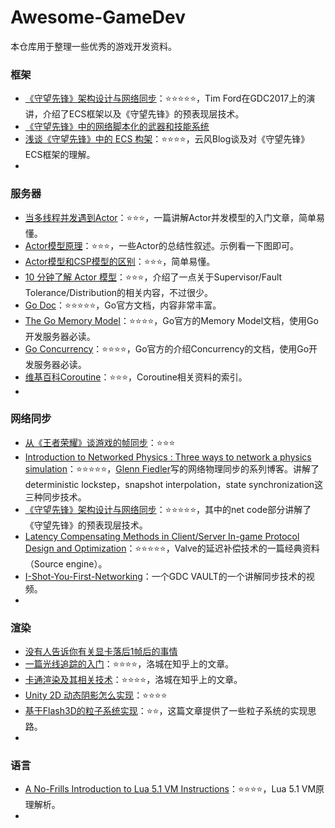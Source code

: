 # Awesome-GameDev
本仓库用于整理一些优秀的游戏开发资料。



### 框架

- [《守望先锋》架构设计与网络同步](https://mp.weixin.qq.com/s?__biz=MzA4MDc5OTg5MA==&mid=2650592121&idx=2&sn=3ad22849eedca5f7a4ad6d97e4ef9d1f&chksm=8796c284b0e14b9265b4c86ed6726d7bd6cfa4f9fd11f88d1bb11ca00fe6b38ae31fb6564651&scene=21#wechat_redirect)：⭐⭐⭐⭐⭐，Tim Ford在GDC2017上的演讲，介绍了ECS框架以及《守望先锋》的预表现层技术。
- [《守望先锋》中的网络脚本化的武器和技能系统](http://gad.qq.com/article/detail/28219)
- [浅谈《守望先锋》中的 ECS 构架](https://blog.codingnow.com/2017/06/overwatch_ecs.html)：⭐⭐⭐⭐，云风Blog谈及对《守望先锋》ECS框架的理解。
- 



### 服务器

- [当多线程并发遇到Actor](https://mp.weixin.qq.com/s/mzZatZ10Rh19IEgQvbhGUg)：⭐⭐⭐，一篇讲解Actor并发模型的入门文章，简单易懂。
- [Actor模型原理](https://www.cnblogs.com/MOBIN/p/7236893.html)：⭐⭐⭐，一些Actor的总结性叙述。示例看一下图即可。
- [Actor模型和CSP模型的区别](https://www.jdon.com/concurrent/actor-csp.html)：⭐⭐⭐，简单易懂。
- [10 分钟了解 Actor 模型](https://www.jianshu.com/p/449850aa8e82)：⭐⭐⭐，介绍了一点关于Supervisor/Fault Tolerance/Distribution的相关内容，不过很少。
- [Go Doc](https://golang.org/doc/)：⭐⭐⭐⭐⭐，Go官方文档，内容非常丰富。
- [The Go Memory Model](https://golang.org/ref/mem)：⭐⭐⭐⭐，Go官方的Memory Model文档，使用Go开发服务器必读。
- [Go Concurrency](https://golang.org/doc/effective_go.html#concurrency)：⭐⭐⭐⭐，Go官方的介绍Concurrency的文档，使用Go开发服务器必读。
- [维基百科Coroutine](https://en.wikipedia.org/wiki/Coroutine)：⭐⭐⭐，Coroutine相关资料的索引。
- 



### 网络同步

- [从《王者荣耀》谈游戏的帧同步](https://mp.weixin.qq.com/s?__biz=MzA4MDc5OTg5MA==&mid=2650595000&idx=1&sn=a5dcf715bbb05974b83c0a46c83931cd&chksm=8796cf45b0e1465308c925b6e6bc20ae9eea51b055b83eeea1b5eaf768eba3745f5cfe7695a0&mpshare=1&scene=24&srcid=0908BufMWDPsTYCHRwb8Zz9O#rd)：⭐⭐⭐
- [Introduction to Networked Physics : Three ways to network a physics simulation](https://gafferongames.com/post/introduction_to_networked_physics/)：⭐⭐⭐⭐⭐，[Glenn Fiedler](https://gafferongames.com/about)写的网络物理同步的系列博客。讲解了deterministic lockstep，snapshot interpolation，state synchronization这三种同步技术。
- [《守望先锋》架构设计与网络同步](https://mp.weixin.qq.com/s?__biz=MzA4MDc5OTg5MA==&mid=2650592121&idx=2&sn=3ad22849eedca5f7a4ad6d97e4ef9d1f&chksm=8796c284b0e14b9265b4c86ed6726d7bd6cfa4f9fd11f88d1bb11ca00fe6b38ae31fb6564651&scene=21#wechat_redirect)：⭐⭐⭐⭐⭐，其中的net code部分讲解了《守望先锋》的预表现层技术。
- [Latency Compensating Methods in Client/Server In-game Protocol Design and Optimization](https://developer.valvesoftware.com/wiki/Latency_Compensating_Methods_in_Client/Server_In-game_Protocol_Design_and_Optimization)：⭐⭐⭐⭐⭐，Valve的延迟补偿技术的一篇经典资料（Source engine）。
- [I-Shot-You-First-Networking](https://www.gdcvault.com/play/1014345/I-Shot-You-First-Networking)：一个GDC VAULT的一个讲解同步技术的视频。
- 



### 渲染

- [没有人告诉你有关显卡落后1帧后的事情](http://gad.qq.com/program/translateview/7213977)
- [一篇光线追踪的入门](https://zhuanlan.zhihu.com/p/41269520)：⭐⭐⭐⭐，洛城在知乎上的文章。
- [卡通渲染及其相关技术](https://zhuanlan.zhihu.com/p/26409746)：⭐⭐⭐⭐，洛城在知乎上的文章。
- [Unity 2D 动态阴影怎么实现](https://zhuanlan.zhihu.com/p/30877199)：⭐⭐⭐⭐
- [基于Flash3D的粒子系统实现](http://www.kidsang.com/archives/715#more-715)：⭐⭐，这篇文章提供了一些粒子系统的实现思路。
- 



### 语言

- [A No-Frills Introduction to Lua 5.1 VM Instructions](http://luaforge.net/docman/83/98/ANoFrillsIntroToLua51VMInstructions.pdf)：⭐⭐⭐⭐，Lua 5.1 VM原理解析。
- 